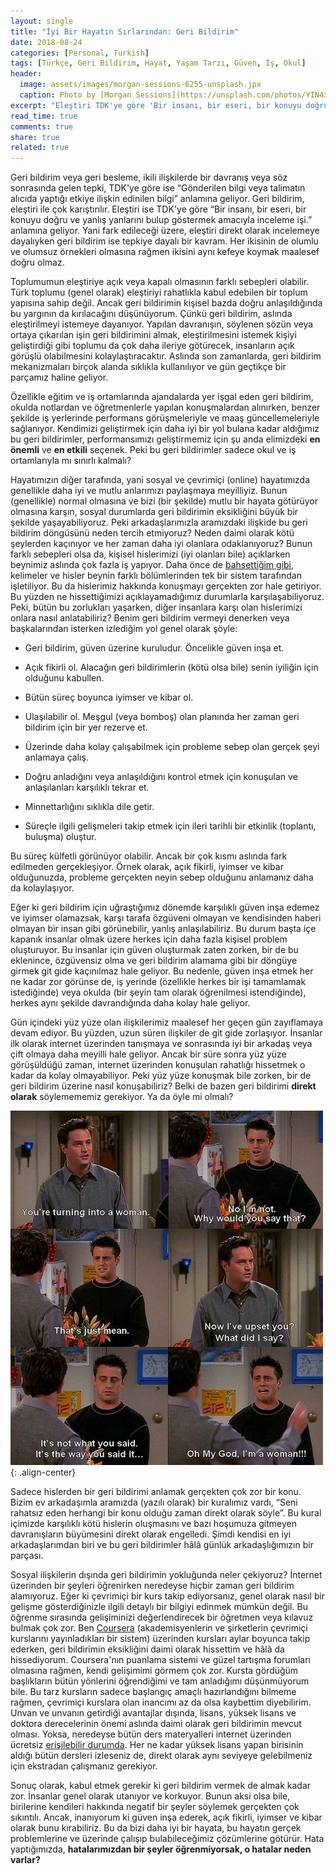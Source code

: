 ```yaml
---
layout: single
title: "İyi Bir Hayatın Sırlarından: Geri Bildirim"
date: 2018-08-24
categories: [Personal, Turkish]
tags: [Türkçe, Geri Bildirim, Hayat, Yaşam Tarzı, Güven, İş, Okul]
header:
  image: assets/images/morgan-sessions-6255-unsplash.jpx
  caption: Photo by [Morgan Sessions](https://unsplash.com/photos/YIN4xUBaqnk) on [Unsplash](https://unsplash.com)
excerpt: "Eleştiri TDK'ye göre 'Bir insanı, bir eseri, bir konuyu doğru ve yanlış yanlarını bulup göstermek amacıyla inceleme işi.' demek. Ancak bizim için nedir?"
read_time: true
comments: true
share: true
related: true
---
```


Geri bildirim veya geri besleme, ikili ilişkilerde bir davranış veya söz sonrasında gelen tepki, TDK'ye göre ise “Gönderilen bilgi veya talimatın alıcıda yaptığı etkiye ilişkin edinilen bilgi” anlamına geliyor. Geri bildirim, eleştiri ile çok karıştırılır. Eleştiri ise TDK'ye göre “Bir insanı, bir eseri, bir konuyu doğru ve yanlış yanlarını bulup göstermek amacıyla inceleme işi.” anlamına geliyor. Yani fark edileceği üzere, eleştiri direkt olarak incelemeye dayalıyken geri bildirim ise tepkiye dayalı bir kavram. Her ikisinin de olumlu ve olumsuz örnekleri olmasına rağmen ikisini aynı kefeye koymak maalesef doğru olmaz.

Toplumumun eleştiriye açık veya kapalı olmasının farklı sebepleri olabilir. Türk toplumu (genel olarak) eleştiriyi rahatlıkla kabul edebilen bir toplum yapısına sahip değil. Ancak geri bildirimin kişisel bazda doğru anlaşıldığında bu yargının da kırılacağını düşünüyorum. Çünkü geri bildirim, aslında eleştirilmeyi istemeye dayanıyor. Yapılan davranışın, söylenen sözün veya ortaya çıkarılan işin geri bildirimini almak, eleştirilmesini istemek kişiyi geliştirdiği gibi toplumu da çok daha ileriye götürecek, insanların açık görüşlü olabilmesini kolaylaştıracaktır. Aslında son zamanlarda, geri bildirim mekanizmaları birçok alanda sıklıkla kullanılıyor ve gün geçtikçe bir parçamız haline geliyor.

Özellikle eğitim ve iş ortamlarında ajandalarda yer işgal eden geri bildirim, okulda notlardan ve öğretmenlerle yapılan konuşmalardan alınırken, benzer şekilde iş yerlerinde performans görüşmeleriyle ve maaş güncellemeleriyle sağlanıyor. Kendimizi geliştirmek için daha iyi bir yol bulana kadar aldığımız bu geri bildirimler, performansımızı geliştirmemiz için şu anda elimizdeki **en önemli** ve **en etkili** seçenek. Peki bu geri bildirimler sadece okul ve iş ortamlarıyla mı sınırlı kalmalı?

Hayatımızın diğer tarafında, yani sosyal ve çevrimiçi (online) hayatımızda genellikle daha iyi ve mutlu anlarımızı paylaşmaya meyilliyiz. Bunun (genellikle) normal olmasına ve bizi (bir şekilde) mutlu bir hayata götürüyor olmasına karşın, sosyal durumlarda geri bildirimin eksikliğini büyük bir şekilde yaşayabiliyoruz. Peki arkadaşlarımızla aramızdaki ilişkide bu geri bildirim döngüsünü neden tercih etmiyoruz? Neden daimi olarak kötü şeylerden kaçınıyor ve her zaman daha iyi olanlara odaklanıyoruz? Bunun farklı sebepleri olsa da, kişisel hislerimizi (iyi olanları bile) açıklarken beynimiz aslında çok fazla iş yapıyor. Daha önce de [bahsettiğim gibi](/vefa-borcu/), kelimeler ve hisler beynin farklı bölümlerinden tek bir sistem tarafından işletiliyor. Bu da hislerimiz hakkında konuşmayı gerçekten zor hale getiriyor. Bu yüzden ne hissettiğimizi açıklayamadığımız durumlarla karşılaşabiliyoruz. Peki, bütün bu zorlukları yaşarken, diğer insanlara karşı olan hislerimizi onlara nasıl anlatabiliriz? Benim geri bildirim vermeyi denerken veya başkalarından isterken izlediğim yol genel olarak şöyle:

* Geri bildirim, güven üzerine kuruludur. Öncelikle güven inşa et.

* Açık fikirli ol. Alacağın geri bildirimlerin (kötü olsa bile) senin iyiliğin için olduğunu kabullen.

* Bütün süreç boyunca iyimser ve kibar ol.

* Ulaşılabilir ol. Meşgul (veya bomboş) olan planında her zaman geri bildirim için bir yer rezerve et.

* Üzerinde daha kolay çalışabilmek için probleme sebep olan gerçek şeyi anlamaya çalış.

* Doğru anladığını veya anlaşıldığını kontrol etmek için konuşulan ve anlaşılanları karşılıklı tekrar et.

* Minnettarlığını sıklıkla dile getir.

* Süreçle ilgili gelişmeleri takip etmek için ileri tarihli bir etkinlik (toplantı, buluşma) oluştur.

Bu süreç külfetli görünüyor olabilir. Ancak bir çok kısmı aslında fark edilmeden gerçekleşiyor. Örnek olarak, açık fikirli, iyimser ve kibar olduğunuzda, probleme gerçekten neyin sebep olduğunu anlamanız daha da kolaylaşıyor.

Eğer ki geri bildirim için uğraştığımız dönemde karşılıklı güven inşa edemez ve iyimser olamazsak, karşı tarafa özgüveni olmayan ve kendisinden haberi olmayan bir insan gibi görünebilir, yanlış anlaşılabiliriz. Bu durum başta içe kapanık insanlar olmak üzere herkes için daha fazla kişisel problem oluşturuyor. Bu insanlar için güven oluşturmak zaten zorken, bir de bu eklenince, özgüvensiz olma ve geri bildirim alamama gibi bir döngüye girmek git gide kaçınılmaz hale geliyor. Bu nedenle, güven inşa etmek her ne kadar zor görünse de, iş yerinde (özellikle herkes bir işi tamamlamak istediğinde) veya okulda (bir şeyin tam olarak öğrenilmesi istendiğinde), herkes aynı şekilde davrandığında daha kolay hale geliyor.

Gün içindeki yüz yüze olan ilişkilerimiz maalesef her geçen gün zayıflamaya devam ediyor. Bu yüzden, uzun süren ilişkiler de git gide zorlaşıyor. İnsanlar ilk olarak internet üzerinden tanışmaya ve sonrasında iyi bir arkadaş veya çift olmaya daha meyilli hale geliyor. Ancak bir süre sonra yüz yüze görüşüldüğü zaman, internet üzerinden konuşulan rahatlığı hissetmek o kadar da kolay olmayabiliyor. Peki yüz yüze konuşmak bile zorken, bir de geri bildirim üzerine nasıl konuşabiliriz? Belki de bazen geri bildirimi **direkt olarak** söylemememiz gerekiyor. Ya da öyle mi olmalı?

![Friends dizisi. 6. Sezon 8. Bölüm](/assets/images/friends-s06-e08.jpx){: .align-center}

Sadece hislerden bir geri bildirimi anlamak gerçekten çok zor bir konu. Bizim ev arkadaşımla aramızda (yazılı olarak) bir kuralımız vardı, “Seni rahatsız eden herhangi bir konu olduğu zaman direkt olarak söyle”. Bu kural içimizde karşılıklı kötü hislerin oluşmasını ve bazı hoşumuza gitmeyen davranışların büyümesini direkt olarak engelledi. Şimdi kendisi en iyi arkadaşlarımdan biri ve bu geri bildirimler hâlâ günlük arkadaşlığımızın bir parçası.

Sosyal ilişkilerin dışında geri bildirimin yokluğunda neler çekiyoruz? İnternet üzerinden bir şeyleri öğrenirken neredeyse hiçbir zaman geri bildirim alamıyoruz. Eğer ki çevrimiçi bir kurs takip ediyorsanız, genel olarak nasıl bir gelişme gösterdiğinizle ilgili detaylı bir bilgiyi edinmek mümkün değil. Bu öğrenme sırasında gelişiminizi değerlendirecek bir öğretmen veya kılavuz bulmak çok zor. Ben [Coursera](http://www.coursera.org) (akademisyenlerin ve şirketlerin çevrimiçi kurslarını yayınladıkları bir sistem) üzerinden kursları aylar boyunca takip ederken, geri bildirimin eksikliğini daimi olarak hissettim ve hâlâ da hissediyorum. Coursera'nın puanlama sistemi ve güzel tartışma forumları olmasına rağmen, kendi gelişimimi görmem çok zor. Kursta gördüğüm başlıkların bütün yönlerini öğrendiğimi ve tam anladığımı düşünmüyorum bile. Bu tarz kursların sadece başlangıç amaçlı hazırlandığını bilmeme rağmen, çevrimiçi kurslara olan inancımı az da olsa kaybettim diyebilirim. Unvan ve unvanın getirdiği avantajlar dışında, lisans, yüksek lisans ve doktora derecelerinin önemi aslında daimi olarak geri bildirimin mevcut olması. Yoksa, neredeyse bütün ders materyalleri internet üzerinden ücretsiz [erişilebilir durumda](http://www.openculture.com/freeonlinecourses). Her ne kadar yüksek lisans yapan birisinin aldığı bütün dersleri izleseniz de, direkt olarak aynı seviyeye gelebilmeniz için ekstradan çalışmanız gerekiyor.

Sonuç olarak, kabul etmek gerekir ki geri bildirim vermek de almak kadar zor. İnsanlar genel olarak utanıyor ve korkuyor. Bunun aksi olsa bile, birilerine kendileri hakkında negatif bir şeyler söylemek gerçekten çok sıkıntılı. Ancak, inanıyorum ki güven inşa ederek, açık fikirli, iyimser ve kibar olarak bunu kırabiliriz. Bu da bizi daha iyi bir hayata, bu hayatın gerçek problemlerine ve üzerinde çalışıp bulabileceğimiz çözümlerine götürür. Hata yaptığımızda, **hatalarımızdan bir şeyler öğrenmiyorsak, o hatalar neden varlar?**
